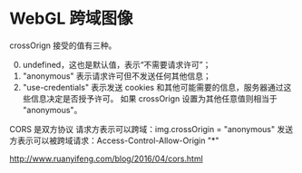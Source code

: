# WebGL 跨域图像

crossOrign 接受的值有三种。

0. undefined，这也是默认值，表示“不需要请求许可”；
1. "anonymous" 表示请求许可但不发送任何其他信息；
2. "use-credentials" 表示发送 cookies 和其他可能需要的信息，服务器通过这些信息决定是否授予许可。
   如果 crossOrign 设置为其他任意值则相当于 "anonymous"。

CORS 是双方协议
请求方表示可以跨域：img.crossOrigin = "anonymous"
发送方表示可以被跨域请求：Access-Control-Allow-Origin "\*"

http://www.ruanyifeng.com/blog/2016/04/cors.html
